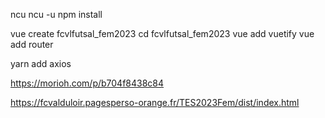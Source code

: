 ncu
ncu -u
npm install

vue create fcvlfutsal_fem2023
cd fcvlfutsal_fem2023
vue add vuetify
vue add router


yarn add axios

https://morioh.com/p/b704f8438c84


https://fcvalduloir.pagesperso-orange.fr/TES2023Fem/dist/index.html